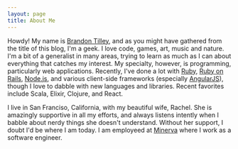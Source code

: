 ```yaml
---
layout: page
title: About Me
---
```


Howdy! My name is [Brandon Tilley](/contact.html), and as you might have gathered from the title of this blog, I'm a geek. I love code, games, art, music and nature. I'm a bit of a generalist in many areas, trying to learn as much as I can about everything that catches my interest. My specialty, however, is programming, particularly web applications. Recently, I've done a lot with [Ruby](http://ruby-lang.org), [Ruby on Rails](http://rubyonrails.org/), [Node.js](http://nodejs.org/), and various client-side frameworks (especially [AngularJS](http://angularjs.org/)), though I love to dabble with new languages and libraries. Recent favorites include Scala, Elixir, Clojure, and React.

I live in San Franciso, California, with my beautiful wife, Rachel. She is amazingly supportive in all my efforts, and always listens intently when I babble about nerdy things she doesn't understand. Without her support, I doubt I'd be where I am today. I am employeed at [Minerva](http://www.minervaproject.com/) where I work as a software engineer.
